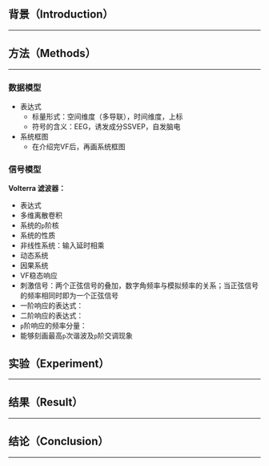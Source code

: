 ## 背景（Introduction）
---

## 方法（Methods）
---
### 数据模型
* 表达式  
  * 标量形式：空间维度（多导联），时间维度，上标  
  * 符号的含义：EEG，诱发成分SSVEP，自发脑电
* 系统框图
  * 在介绍完VF后，再画系统框图  
### 信号模型
**Volterra 滤波器：**  
* 表达式
 * 多维离散卷积
 * 系统的`p`阶核  
* 系统的性质
 * 非线性系统：输入延时相乘
 * 动态系统
 * 因果系统
* VF稳态响应
 * 刺激信号：两个正弦信号的叠加，数字角频率与模拟频率的关系；当正弦信号的频率相同时即为一个正弦信号
 * 一阶响应的表达式：
 * 二阶响应的表达式：
 * `p`阶响应的频率分量： 
  * 能够刻画最高`p`次谐波及`p`阶交调现象



## 实验（Experiment）
---

## 结果（Result）
---


## 结论（Conclusion）
---
